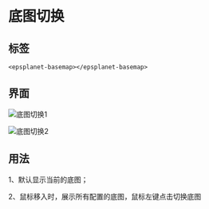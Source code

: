 #  底图切换

## 标签

```vue
<epsplanet-basemap></epsplanet-basemap>
```

## 界面

![底图切换1](../../assets/basemap1.png)

![底图切换2](../../assets/basemap2.png)

## 用法

1、默认显示当前的底图；

2、鼠标移入时，展示所有配置的底图，鼠标左键点击切换底图

